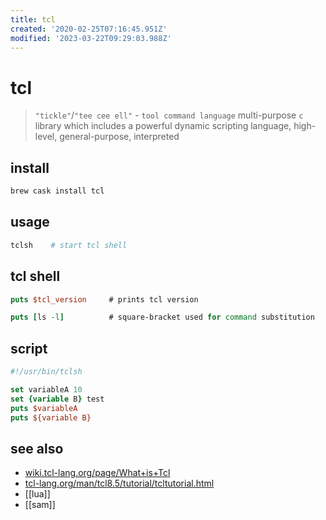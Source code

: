```yaml
---
title: tcl
created: '2020-02-25T07:16:45.951Z'
modified: '2023-03-22T09:29:03.988Z'
---
```


# tcl

> `"tickle"`/`"tee cee ell"` - `tool command language`
> multi-purpose `c` library which includes a powerful dynamic scripting language, high-level, general-purpose, interpreted

## install

```sh
brew cask install tcl
```

## usage

```sh
tclsh    # start tcl shell
```

## tcl shell

```tcl
puts $tcl_version     # prints tcl version

puts [ls -l]          # square-bracket used for command substitution
```

## script

```tcl
#!/usr/bin/tclsh

set variableA 10
set {variable B} test
puts $variableA
puts ${variable B}
```

## see also

- [wiki.tcl-lang.org/page/What+is+Tcl](https://wiki.tcl-lang.org/page/What+is+Tcl)
- [tcl-lang.org/man/tcl8.5/tutorial/tcltutorial.html](https://www.tcl-lang.org/man/tcl8.5/tutorial/tcltutorial.html)
- [[lua]]
- [[sam]]
